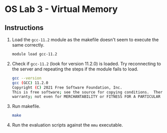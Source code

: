 # OS Lab 3 - Virtual Memory

## Instructions
1. Load the `gcc-11.2` module as the makefile doesn't seem to execute the same correctly.
   ```bash
   module load gcc-11.2
    ```
2. Check if `gcc-11.2` (look for version 11.2.0) is loaded. Try reconnecting to the server and repeating the steps if the module fails to load.
   ```bash
   gcc --version
   gcc (GCC) 11.2.0
   Copyright (C) 2021 Free Software Foundation, Inc.
   This is free software; see the source for copying conditions.  There is NO
   warranty; not even for MERCHANTABILITY or FITNESS FOR A PARTICULAR PURPOSE.
   ```
3. Run makefile.
   ```bash
   make
    ```
4. Run the evaluation scripts against the `mmu` executable.
   